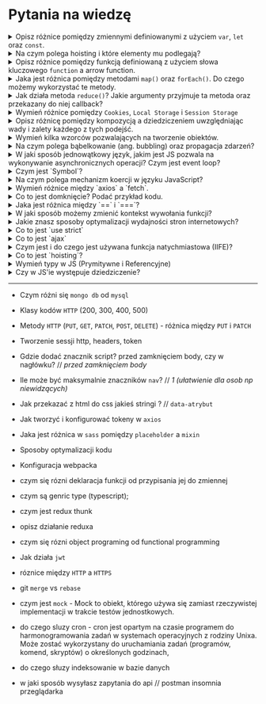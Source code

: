 # Pytania na wiedzę

<details>
<summary> Opisz różnice pomiędzy zmiennymi definiowanymi z użyciem <code>var</code>, <code>let</code> oraz <code>const</code>.</summary>
<div style="background-color: rgba(214, 235, 202, 1);">
<ul >
<li> <code>const</code> i <code>let</code> są z nami od <b>ES6</b>. </li>
<li> 
Zmienne zadeklarowane przez <code>var</code> ulegają <b> hoistingowi </b> i działają w kontekscie funkcji.
do <code>let</code> i <code>const</code> nie można się odwołać przed <b>inicjalizacją</b> i działają w kontekście blokowym <i> np. pętla for </i>
<pre>
<code>
for (let i = 0; i < 5; i++) {
setTimeout(() => console.log(i), 1000)
}
</code></pre></li>
<li>Zmienne deklarowane za pomącą <code>const</code> nie mogą być redefiniowane
<pre>
<code>
 let score = 10;
 score = score + 1;
 const divEl = document.getElementById('div1');
 divEl = 10 // Error
</code>
</pre></li>
</ul>
</div>
</code>
</details>

<details>
<summary> Na czym polega hoisting i które elementy mu podlegają? </summary>
<ul style="background-color: rgba(214, 235, 202, 1);">
<li>Polega na <i>wynoszeniu</i> zmiennych i funkcji (zadeklarowanych za pomocą słowa <code>function</code>) na sam początek scope'u.</li>
<li>Zmienne deklarowane za pomocą  <code>const</code> i <code>let</code> też ulegają hoistingowi, lecz trafiają do <b>Temporal Dead Zone</b> <a href="https://www.freecodecamp.org/news/what-is-the-temporal-dead-zone/">(TDZ)</a></li>
</details>

<details>
<summary> Opisz różnice pomiędzy funkcją definiowaną z użyciem słowa kluczowego <code>function</code> a arrow function. </summary>
<ul style="background-color: rgba(214, 235, 202, 1);">
<li> Arrow function nie tworzy zakresu </li>
<li> Do funkcji zadeklarowanej słowem kluczowym <code>function</code> można odwoływać się i przed i po zadeklarowaniu</li>
</ul>
</details>

<details>
<summary> Jaka jest różnica pomiędzy metodami <code>map()</code> oraz <code>forEach()</code>. Do czego możemy wykorzystać te metody. </summary> 
<ul style="background-color: rgba(214, 235, 202, 1);">
<li>Metoda <code>map()</code> zwraca nową tablice </li>
<li>Metoda <code>forEach()</code> działa na oryginalnej tablicy. Więc nie powinno się zmieniać elementów tablicy tym sposobem (a zwłaszcza kiedy nie rozumie się różnicy)  </li>
</ul>
</details>

<details>
<summary> Jak działa metoda <code>reduce()</code>? Jakie argumenty przyjmuje ta metoda oraz przekazany do niej callback? </summary> 
<ul style="background-color: rgba(214, 235, 202, 1);">
<li>
    todo
</li>
</ul>
</details>

<details>
<summary> Wymień różnice pomiędzy <code>Cookies</code>, <code>Local Storage</code> i <code>Session Storage</code> </summary>
| x                      | Cookies               | Local Storage | Session Storage    |
| ---------------------- | --------------------- | ------------- | ------------------ |
| **Max rozmiar**        | 4kb                   | 10mb          | 5mb                |
| **HTML**               | HTML4 / HTML5         | HTML5         | HTML5              |
| **Dostępność**         | tylko dana domena     | każde okno    | to samo okno       |
| **Żywotność**          | do ustawienia         | nigdy         | do zamknięcia okna |
| **Lokalizacja**        | przeglądarka i server | przegladarka  | przegladarka       |
| **Wysyłany w request** | tak                   | nie           | nie                |
</details>

<details>
<summary> Opisz różnicę pomiędzy kompozycją a dziedziczeniem uwzględniając wady i zalety każdego z tych podejść. </summary> 
<ul style="background-color: rgba(214, 235, 202, 1);">
<li> <a href="https://www.youtube.com/watch?v=E_BRt_fqaeA"> youtube </a> </li>
</ul>
</details>

<details>
<summary> Wymień kilka wzorców pozwalających na tworzenie obiektów. </summary> 
<ul style="background-color: rgba(214, 235, 202, 1);">
<li> Poprzez zwykle <code>const obj = {}</code>  </li>
<li> Za pomocą klas <code> const obj = new Obj() </code> </li>
<li> Używając fabryk <code>factory function</code>
    <pre>
    <code>
    const list = () => {
        const items = [];
        return {
            addItem = (item) => items.push(item),
            showItems = () => items
        } 
    }
    </code>
    </pre>
 </li>
</ul>
</details>

<details>
<summary> Na czym polega bąbelkowanie (ang. bubbling) oraz propagacja zdarzeń? </summary> 
<ul style="background-color: rgba(214, 235, 202, 1);">
<li> todo </li>
</ul>
</details>

<details>
<summary> W jaki sposób jednowątkowy język, jakim jest JS pozwala na wykonywanie asynchronicznych operacji? Czym jest event loop? </summary> 
<ul style="background-color: rgba(214, 235, 202, 1);">
<li> Aby nie blokować wykonywanego kodu wykorzystujemy <code>Promise</code> funkcja działa w tle i gdy się skończy wykona się callback</li>
<li>
    Można używać <code>.then()</code> albo <code>async await</code>
</li>
<li> <code>async await</code> jest czytelniejsze i wykorzystuje 
<pre>
<code>
try {
    await doSomething();
} catch(error) {
    cnosole.error(error)
}
</code>
</pre>
</li>
</ul>
</details>

<details>
<summary> Czym jest `Symbol`? </summary> 
<ul style="background-color: rgba(214, 235, 202, 1);">
<li>todo </li>
</ul>
</details>

<details>
<summary> Na czym polega mechanizm koercji w języku JavaScript? </summary> 
<ul style="background-color: rgba(214, 235, 202, 1);">
<li>todo </li>
</ul>
</details>

<details>
<summary> Wymień różnice między `axios` a `fetch`. </summary> 
<ul style="background-color: rgba(214, 235, 202, 1);">
<li>todo </li>
</ul>
</details>

<details>
<summary> Co to jest domknięcie? Podać przykład kodu. </summary> 
<ul style="background-color: rgba(214, 235, 202, 1);">
<li> Closure jest wtedy, kiedy mamy dostęp do zmiennej poza jej obecnym zakresem</li>
<li> <pre> <code>
const points = () => {
    let score = 0;

    return {
        getScore:() => score,
        addScore: (scores) => score += scores
    }

}
</code> </pre> </li>

</ul>
</details>

<details>
<summary> Jaka jest różnica między `==` i `===`? </summary> 
<ul style="background-color: rgba(214, 235, 202, 1);">
<li> </li>
</ul>
</details>

<details>
<summary> W jaki sposób możemy zmienić kontekst wywołania funkcji? </summary> 
<ul style="background-color: rgba(214, 235, 202, 1);">
<li> bind(this) - zwraca funkcję z nowym kontekstem </li>
<li> call() - wywołuje funkcje z nowym kontekstem, od apply rózni się tym ze tu oarametry do funkcji przekazuje się po przecinku a nie w tablicy </li>
<li> appy() - wywołuje funkcje z nowym kontekstem, parametry funkcji są przekazywane w tablicy </li>
</ul>
</details>

<details>
<summary> Jakie znasz sposoby optymalizacji wydajności stron internetowych? </summary> 
<ul style="background-color: rgba(214, 235, 202, 1);">
<li> Używanie Server Side Rendering (Next.js, vuex) </li>
<li> Code spliting np. lazy load  - zmiejsza rozmiar początkowego bundle'a dzieki czemu strona ładuje się szybciej [todo link]() </li>
</ul>
</details>

<details>
<summary> Co to jest `use strict` </summary> 
<ul style="background-color: rgba(214, 235, 202, 1);">
<li> </li>
</ul>
</details>

<details>
<summary> Co to jest `ajax` </summary> 
<ul style="background-color: rgba(214, 235, 202, 1);">
<li> </li>
</ul>
</details>

<details>
<summary> Czym jest i do czego jest używana funkcja natychmiastowa (IIFE)? </summary> 
<ul style="background-color: rgba(214, 235, 202, 1);">
<li> </li>
</ul>
</details>

<details>
<summary> Co to jest `hoisting`? </summary> 
<ul style="background-color: rgba(214, 235, 202, 1);">
<li> </li>
</ul>
</details>

<details>
<summary> Wymień typy w JS (Prymitywne i Referencyjne) </summary> 
<ul style="background-color: rgba(214, 235, 202, 1);">
<li> </li>
</ul>
</details>

<details>
<summary> Czy w JS'ie występuje dziedziczenie? </summary> 
<ul style="background-color: rgba(214, 235, 202, 1);">
<li> tak np. <code> class App extends React.Component {} </code> </li>
</ul>
</details>

---

- Czym różni się `mongo db` od `mysql`
- Klasy kodów `HTTP` (200, 300, 400, 500)
- Metody `HTTP` (`PUT`, `GET`, `PATCH`, `POST`, `DELETE`) - różnica między `PUT` i `PATCH`
- Tworzenie sessji http, headers, token

- Gdzie dodać znacznik script? przed zamknięciem body, czy w nagłówku? // _przed zamknięciem body_
- Ile może być maksymalnie znaczników `nav`? // _1 (ułatwienie dla osob np niewidzących)_
- Jak przekazać z html do css jakieś stringi ? // `data-atrybut`
- Jak tworzyć i konfigurować tokeny w `axios`
- Jaka jest różnica w `sass` pomiędzy `placeholder` a `mixin`
- Sposoby optymalizacji kodu
- Konfiguracja webpacka

- czym się rózni deklaracja funkcji od przypisania jej do zmiennej
- czym są genric type (typescript);
- czym jest redux thunk
- opisz działanie reduxa
- czym się rózni object programing od functional programming

- Jak działa `jwt`
- róznice między `HTTP` a `HTTPS`
- git `merge` vs `rebase`
- czym jest `mock` - Mock to obiekt, którego używa się zamiast rzeczywistej implementacji w trakcie testów jednostkowych.
- do czego sluzy cron - cron jest opartym na czasie programem do harmonogramowania zadań w systemach operacyjnych z rodziny Unixa. Może zostać wykorzystany do uruchamiania zadań (programów, komend, skryptów) o określonych godzinach,
- do czego słuzy indeksowanie w bazie danych
- w jaki sposób wysyłasz zapytania do api // postman insomnia przeglądarka
